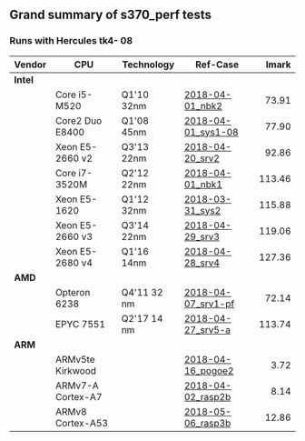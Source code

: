 ## Grand summary of s370_perf tests

### Runs with Hercules tk4- 08

| Vendor | CPU | Technology | Ref-Case | lmark |
| ------ | --- | ---------- | -------- | ----: |
| **Intel** | | | | |
| | Core i5-M520 | Q1'10  32nm | [2018-04-01_nbk2](2018-04-01_nbk2.md) | 73.91 |
| | Core2 Duo E8400 | Q1'08  45nm |[2018-04-01_sys1-08](2018-04-01_sys1-08.md) | 77.90 |
| | Xeon E5-2660 v2 | Q3'13 22nm | [2018-04-20_srv2](2018-04-20_srv2.md) | 92.86 |
| | Core i7-3520M | Q2'12  22nm | [2018-04-01_nbk1](2018-04-01_nbk1.md) | 113.46 |
| | Xeon E5-1620 | Q1'12  32nm | [2018-03-31_sys2](2018-03-31_sys2.md) | 115.88 |
| | Xeon E5-2660 v3 | Q3'14 22nm | [2018-04-29_srv3](2018-04-29_srv3.md) | 119.06 |
| | Xeon E5-2680 v4 | Q1'16 14nm | [2018-04-28_srv4](2018-04-28_srv4.md) | 127.36 |
| **AMD** | | | | |
| | Opteron 6238 |Q4'11 32 nm | [2018-04-07_srv1-pf](2018-04-07_srv1-pf.md) | 72.14 |
| | EPYC 7551 |  Q2'17 14 nm | [2018-04-27_srv5-a](2018-04-27_srv5-a.md) | 113.74 |
| **ARM** | | | | |
| | ARMv5te Kirkwood | | [2018-04-16_pogoe2](2018-04-16_pogoe2.md) | 3.72 |
| | ARMv7-A Cortex-A7 | | [2018-04-02_rasp2b](2018-04-02_rasp2b.md) | 8.14 |
| | ARMv8 Cortex-A53 | | [2018-05-06_rasp3b](2018-05-06_rasp3b.md) | 12.86 |
